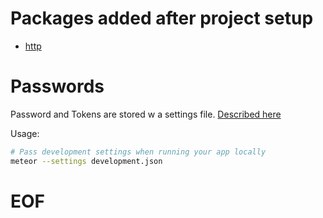 # Packages added after project setup

* [http](https://docs.meteor.com/api/http.html)

# Passwords

Password and Tokens are stored w a settings file.
[Described here](https://guide.meteor.com/security.html)

Usage:
```bash
# Pass development settings when running your app locally
meteor --settings development.json
```

# EOF
